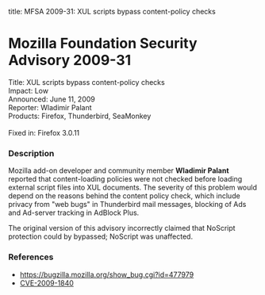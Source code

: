 title: MFSA 2009-31: XUL scripts bypass content-policy checks

<h1>Mozilla Foundation Security Advisory 2009-31</h1>

<p>
<span class="label">Title:</span>      XUL scripts bypass content-policy checks<br/>
<span class="label">Impact:</span>     Low<br/>
<span class="label">Announced:</span>  June 11, 2009<br/>
<span class="label">Reporter:</span>   Wladimir Palant<br/>
<span class="label">Products:</span>   Firefox, Thunderbird, SeaMonkey<br/>
<br/>
<span class="label">Fixed in:</span>   Firefox 3.0.11<br/>
</p>


<h3>Description</h3>

<p>Mozilla add-on developer and community member <strong>Wladimir
Palant</strong> reported that content-loading policies were not
checked before loading external script files into XUL documents.
The severity of this problem would depend on the reasons behind the
content policy check, which include privacy from "web bugs" in
Thunderbird mail messages, blocking of Ads and Ad-server tracking
in AdBlock Plus.</p>

<p class="note">The original version of this advisory incorrectly claimed
that NoScript protection could by bypassed; NoScript was unaffected.</p>


<h3>References</h3>

<ul>
  <li><a href="https://bugzilla.mozilla.org/show_bug.cgi?id=477979">https://bugzilla.mozilla.org/show_bug.cgi?id=477979</a></li>
  <li><a class="ex-ref" href="http://cve.mitre.org/cgi-bin/cvename.cgi?name=CVE-2009-1840">CVE-2009-1840</a></li>
</ul>



